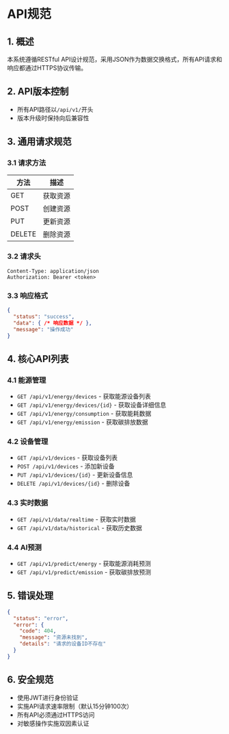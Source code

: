 # API规范

## 1. 概述
本系统遵循RESTful API设计规范，采用JSON作为数据交换格式，所有API请求和响应都通过HTTPS协议传输。

## 2. API版本控制
- 所有API路径以`/api/v1/`开头
- 版本升级时保持向后兼容性

## 3. 通用请求规范

### 3.1 请求方法
| 方法 | 描述 |
|------|------|
| GET | 获取资源 |
| POST | 创建资源 |
| PUT | 更新资源 |
| DELETE | 删除资源 |

### 3.2 请求头
```http
Content-Type: application/json
Authorization: Bearer <token>
```

### 3.3 响应格式
```json
{
  "status": "success",
  "data": { /* 响应数据 */ },
  "message": "操作成功"
}
```

## 4. 核心API列表

### 4.1 能源管理
- `GET /api/v1/energy/devices` - 获取能源设备列表
- `GET /api/v1/energy/devices/{id}` - 获取设备详细信息
- `GET /api/v1/energy/consumption` - 获取能耗数据
- `GET /api/v1/energy/emission` - 获取碳排放数据

### 4.2 设备管理
- `GET /api/v1/devices` - 获取设备列表
- `POST /api/v1/devices` - 添加新设备
- `PUT /api/v1/devices/{id}` - 更新设备信息
- `DELETE /api/v1/devices/{id}` - 删除设备

### 4.3 实时数据
- `GET /api/v1/data/realtime` - 获取实时数据
- `GET /api/v1/data/historical` - 获取历史数据

### 4.4 AI预测
- `GET /api/v1/predict/energy` - 获取能源消耗预测
- `GET /api/v1/predict/emission` - 获取碳排放预测

## 5. 错误处理
```json
{
  "status": "error",
  "error": {
    "code": 404,
    "message": "资源未找到",
    "details": "请求的设备ID不存在"
  }
}
```

## 6. 安全规范
- 使用JWT进行身份验证
- 实施API请求速率限制（默认15分钟100次）
- 所有API必须通过HTTPS访问
- 对敏感操作实施双因素认证